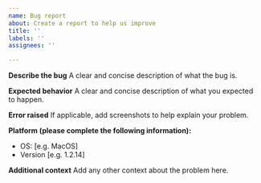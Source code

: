 ```yaml
---
name: Bug report
about: Create a report to help us improve
title: ''
labels: ''
assignees: ''

---
```


**Describe the bug**
A clear and concise description of what the bug is.

**Expected behavior**
A clear and concise description of what you expected to happen.

**Error raised**
If applicable, add screenshots to help explain your problem.

**Platform (please complete the following information):**
 - OS: [e.g. MacOS]
 - Version [e.g. 1.2.14]

**Additional context**
Add any other context about the problem here.

